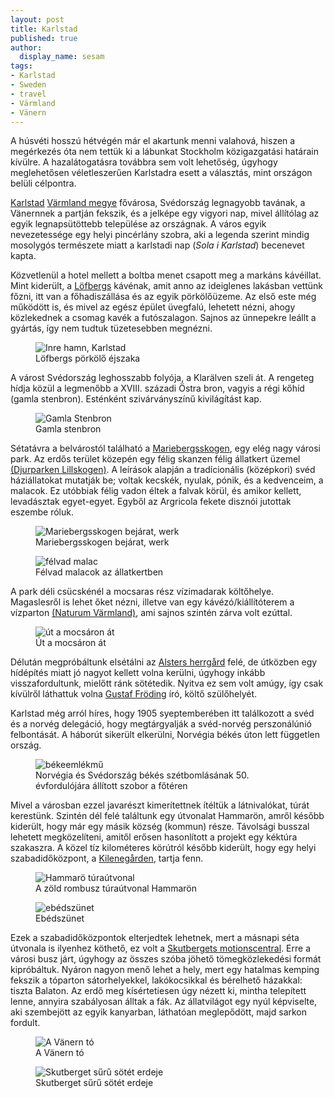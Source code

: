 ```yaml
---
layout: post
title: Karlstad
published: true
author:
  display_name: sesam
tags:
- Karlstad
- Sweden
- travel
- Värmland
- Vänern
---
```

A húsvéti hosszú hétvégén már el akartunk menni valahová, hiszen a megérkezés óta nem tettük ki a lábunkat Stockholm közigazgatási határain kívülre. A hazalátogatásra továbbra sem volt lehetőség, úgyhogy meglehetősen véletleszerűen Karlstadra esett a választás, mint országon belüli célpontra.

[Karlstad](https://en.wikipedia.org/wiki/Karlstad) [Värmland megye](https://en.wikipedia.org/wiki/Värmland_County) fővárosa, Svédország legnagyobb tavának, a Vänernnek a partján fekszik, és a jelképe egy vigyori nap, mivel állítólag az egyik legnapsütöttebb települése az országnak. A város egyik nevezetessége egy helyi pincérlány szobra, aki a legenda szerint mindig mosolygós természete miatt a karlstadi nap (*Sola i Karlstad*) becenevet kapta.

Közvetlenül a hotel mellett a boltba menet csapott meg a markáns kávéillat. Mint kiderült, a [Löfbergs](https://www.lofbergs.se) kávénak, amit anno az ideiglenes lakásban vettünk főzni, itt van a főhadiszállása és az egyik pörkölőüzeme. Az első este még működött is, és mivel az egész épület üvegfalú, lehetett nézni, ahogy közlekednek a csomag kavék a futószalagon. Sajnos az ünnepekre leállt a gyártás, így nem tudtuk tüzetesebben megnézni.

<figure><img src="{{ 'assets/images/2021/April/löfbergs.jpeg' | relative_url }}" alt="Inre hamn, Karlstad"><figcaption>Löfbergs pörkölő éjszaka</figcaption></figure>

A várost Svédország leghosszabb folyója, a Klarälven szeli át. A rengeteg hídja közül a legmenőbb a XVIII. századi Östra bron, vagyis a régi kőhíd (gamla stenbron). Esténként szivárványszínű kivilágítást kap.

<figure><img src="{{ 'assets/images/2021/April/gamla_stenbron.jpeg' | relative_url }}" alt="Gamla Stenbron"><figcaption>Gamla stenbron</figcaption></figure>

Sétatávra a belvárostól található a [Mariebergsskogen](https://www.mariebergsskogen.se), egy elég nagy városi park. Az erdős terület közepén egy félig skanzen félig állatkert üzemel [(Djurparken Lillskogen)](https://www.mariebergsskogen.se/gora/lillskogen/). A leírások alapján a tradícionális (középkori) svéd háziállatokat mutatják be; voltak kecskék, nyulak, pónik, és a kedvenceim, a malacok. Ez utóbbiak félig vadon éltek a falvak körül, és amikor kellett, levadásztak egyet-egyet. Egyből az Argricola fekete disznói jutottak eszembe róluk.

<figure><img src="{{ 'assets/images/2021/April/mariebergsskogen.jpeg' | relative_url }}" alt="Mariebergsskogen bejárat, werk"><figcaption>Mariebergsskogen bejárat, werk</figcaption></figure>

<figure><img src="{{ 'assets/images/2021/April/malac.jpeg' | relative_url }}" alt="félvad malac"><figcaption>Félvad malacok az állatkertben</figcaption></figure>

A park déli csücskénél a mocsaras rész vízimadarak költőhelye. Magaslesről is lehet őket nézni, illetve van egy kávézó/kiállítóterem a vízparton [(Naturum Värmland)](https://www.mariebergsskogen.se/naturum-varmland/), ami sajnos szintén zárva volt ezúttal.

<figure><img src="{{ 'assets/images/2021/April/swamp.jpeg' | relative_url }}" alt="út a mocsáron át"><figcaption>Út a mocsáron át</figcaption></figure>

Délután megpróbáltunk elsétálni az [Alsters herrgård](https://karlstad.se/Alsters-herrgard/) felé, de útközben egy hídépítés miatt jó nagyot kellett volna kerülni, úgyhogy inkább visszafordultunk, mielőtt ránk sötétedik. Nyitva ez sem volt amúgy, így csak kívülről láthattuk volna [Gustaf Fröding](https://en.wikipedia.org/wiki/Gustaf_Fröding) író, költő szülőhelyét.

Karlstad még arról híres, hogy 1905 syeptemberében itt találkozott a svéd és a norvég delegáció, hogy megtárgyalják a svéd-norvég perszonálúnió felbontását. A háborút sikerült elkerülni, Norvégia békés úton lett független ország.

<figure><img src="{{ 'assets/images/2021/April/peace_monument.jpeg' | relative_url }}" alt="békeemlékmű"><figcaption>Norvégia és Svédország békés szétbomlásának 50. évfordulójára állított szobor a főtéren</figcaption></figure>

Mivel a városban ezzel javarészt kimerítettnek ítéltük a látnivalókat, túrát kerestünk. Szintén dél felé találtunk egy útvonalat Hammarön, amről később kiderült, hogy már egy másik község (kommun) része. Távolsági busszal lehetett megközelíteni, amitől erősen hasonlított a projekt egy kéktúra szakaszra. A közel tíz kilométeres körútról később kiderült, hogy egy helyi szabadidőközpont, a [Kilenegården](https://www.hammaro.se/Bo/Uppleva--gora/idrott-motion-och-friluftsliv/Friluftsliv/Kilenegarden/), tartja fenn.

<figure><img src="{{ 'assets/images/2021/April/hammarö.jpeg' | relative_url }}" alt="Hammarö túraútvonal"><figcaption>A zöld rombusz túraútvonal Hammarön</figcaption></figure>

<figure><img src="{{ 'assets/images/2021/April/lunch.jpeg' | relative_url }}" alt="ebédszünet"><figcaption>Ebédszünet</figcaption></figure>

Ezek a szabadidőközpontok elterjedtek lehetnek, mert a másnapi séta útvonala is ilyenhez köthető, ez volt a [Skutbergets motionscentral](https://karlstad.se/Jamfor/enhet/?unit=115b07dece574c388428e6639385ce65). Erre a városi busz járt, úgyhogy az összes szóba jöhető tömegközlekedési formát kipróbáltuk. Nyáron nagyon menő lehet a hely, mert egy hatalmas kemping fekszik a tóparton sátorhelyekkel, lakókocsikkal és bérelhető házakkal: tiszta Balaton. Az erdő meg kísértetiesen úgy nézett ki, mintha telepített lenne, annyira szabályosan álltak a fák. Az állatvilágot egy nyúl képviselte, aki szembejött az egyik kanyarban, láthatóan meglepődött, majd sarkon fordult.

<figure><img src="{{ 'assets/images/2021/April/vänern.jpeg' | relative_url }}" alt="A  Vänern tó"><figcaption>A Vänern tó</figcaption></figure>

<figure><img src="{{ 'assets/images/2021/April/skutberget.jpeg' | relative_url }}" alt="Skutberget sűrű sötét erdeje"><figcaption>Skutberget sűrű sötét erdeje</figcaption></figure>